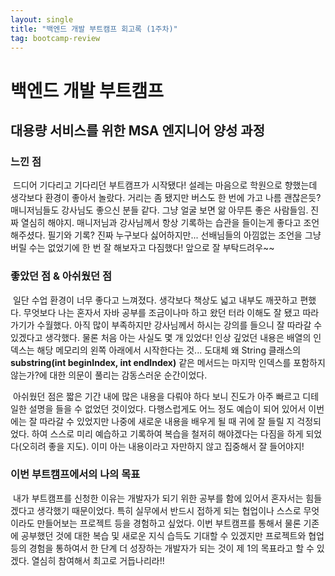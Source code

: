 ```yaml
---
layout: single
title: "백엔드 개발 부트캠프 회고록 (1주차)"
tag: bootcamp-review
---
```


# 백엔드 개발 부트캠프

## 대용량 서비스를 위한 MSA 엔지니어 양성 과정



### 느낀 점

​	드디어 기다리고 기다리던 부트캠프가 시작됐다! 설레는 마음으로 학원으로 향했는데 생각보다 환경이 좋아서 놀랐다. 거리는 좀 됐지만 버스도 한 번에 가고 나름 괜찮은듯? 매니저님들도 강사님도 좋으신 분들 같다. 그냥 얼굴 보면 앎 아무튼 좋은 사람들임. 진짜 열심히 해야지. 매니저님과 강사님께서 항상 기록하는 습관을 들이는게 좋다고 조언해주셨다. 필기와 기록? 진짜 누구보다 싫어하지만... 선배님들의 아낌없는 조언을 그냥 버릴 수는 없었기에 한 번 잘 해보자고 다짐했다! 앞으로 잘 부탁드려우~~



### 좋았던 점 & 아쉬웠던 점

​	일단 수업 환경이 너무 좋다고 느껴졌다. 생각보다 책상도 넓고 내부도 깨끗하고 편했다. 무엇보다 나는 혼자서 자바 공부를 조금이나마 하고 왔던 터라 이해도 잘 됐고 따라가기가 수월했다. 아직 많이 부족하지만 강사님께서 하시는 강의를 들으니 잘 따라갈 수 있겠다고 생각했다. 물론 처음 아는 사실도 몇 개 있었다! 인상 깊었던 내용은 배열의 인덱스는 해당 메모리의 왼쪽 아래에서 시작한다는 것... 도대체 왜 String 클래스의 **substring(int beginIndex, int endIndex)** 같은 메서드는 마지막 인덱스를 포함하지 않는가?에 대한 의문이 풀리는 감동스러운 순간이었다.

​	아쉬웠던 점은 짧은 기간 내에 많은 내용을 다뤄야 하다 보니 진도가 아주 빠르고 디테일한 설명을 들을 수 없었던 것이었다. 다행스럽게도 어느 정도 예습이 되어 있어서 이번에는 잘 따라갈 수 있었지만 나중에 새로운 내용을 배우게 될 때 귀에 잘 들릴 지 걱정되었다. 하여 스스로 미리 예습하고 기록하여 복습을 철저히 해야겠다는 다짐을 하게 되었다(오히려 좋을 지도). 이미 아는 내용이라고 자만하지 않고 집중해서 잘 들어야지!



### 이번 부트캠프에서의 나의 목표

​	내가 부트캠프를 신청한 이유는 개발자가 되기 위한 공부를 함에 있어서 혼자서는 힘들겠다고 생각했기 때문이었다. 특히 실무에서 반드시 접하게 되는 협업이나 스스로 무엇이라도 만들어보는 프로젝트 등을 경험하고 싶었다. 이번 부트캠프를 통해서 물론 기존에 공부했던 것에 대한 복습 및 새로운 지식 습득도 기대할 수 있겠지만 프로젝트와 협업 등의 경험을 통하여서 한 단계 더 성장하는 개발자가 되는 것이 제 1의 목표라고 할 수 있겠다. 열심히 참여해서 최고로 거듭나리라!!